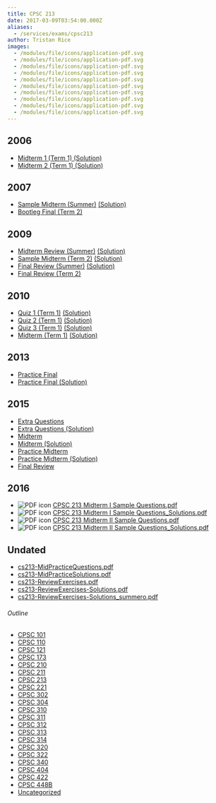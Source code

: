 ```yaml
---
title: CPSC 213
date: 2017-03-09T03:54:00.000Z
aliases:
  - /services/exams/cpsc213
author: Tristan Rice
images:
  - /modules/file/icons/application-pdf.svg
  - /modules/file/icons/application-pdf.svg
  - /modules/file/icons/application-pdf.svg
  - /modules/file/icons/application-pdf.svg
  - /modules/file/icons/application-pdf.svg
  - /modules/file/icons/application-pdf.svg
  - /modules/file/icons/application-pdf.svg
  - /modules/file/icons/application-pdf.svg
  - /modules/file/icons/application-pdf.svg
  - /modules/file/icons/application-pdf.svg
---
```


2006
----

* [Midterm 1 (Term 1) (Solution)](/files/exams/2006/cs213-2006-t1-midterm1-solution.pdf)
* [Midterm 2 (Term 1) (Solution)](/files/exams/2006/cs213-2006-t1-midterm2-solution.pdf)

2007
----

* [Sample Midterm (Summer)](/files/exams/2007/cs213-2007-s-sample-midterm.pdf) [(Solution)](/files/exams/2007/cs213-2007-s-sample-midterm-solution.pdf)
* [Bootleg Final (Term 2)](/files/exams/2007/cs313-2007-t2-bootleg-final.pdf)

2009
----

* [Midterm Review (Summer)](/files/exams/2009/cs213-2009-s-review-midterm.pdf) [(Solution)](/files/exams/2009/cs213-2009-s-review-midterm-solution.pdf)
* [Sample Midterm (Term 2)](/files/exams/2009/cs213-2009-t2-sample-midterm.pdf) [(Solution)](/files/exams/2009/cs213-2009-t2-sample-midterm-solution.pdf)
* [Final Review (Summer)](/files/exams/2009/cs213-2009-s-review-final.pdf) [(Solution)](/files/exams/2009/cs213-2009-s-review-final-solution.pdf)
* [Final Review (Term 2)](/files/exams/2009/cs213-2009-t2-review-final.pdf)

2010
----

* [Quiz 1 (Term 1)](/files/exams/2010/cs213-2010-t1-quiz1.pdf) [(Solution)](/files/exams/2010/cs213-2010-t1-quiz1-solution.pdf)
* [Quiz 2 (Term 1)](/files/exams/2010/cs213-2010-t1-quiz2.pdf) [(Solution)](/files/exams/2010/cs213-2010-t1-quiz2-solution.pdf)
* [Quiz 3 (Term 1)](/files/exams/2010/cs213-2010-t1-quiz3.pdf) [(Solution)](/files/exams/2010/cs213-2010-t1-quiz3-solution.pdf)
* [Midterm (Term 1)](/files/exams/2010/cs213-2010-t1-midterm.pdf) [(Solution)](/files/exams/2010/cs213-2010-t1-midterm-solution.pdf)

2013
----

*   [Practice Final](https://ubccsss.org/files/213-2013-practice_final.pdf)
*   [Practice Final (Solution)](https://ubccsss.org/files/213-2013-practice_final_solutions_1.pdf)

2015
----

*   [Extra Questions](https://ubccsss.org/files/213-2015-extra-questions.pdf)
*   [Extra Questions (Solution)](https://ubccsss.org/files/213-2015-extra-questions-solution.pdf)
*   [Midterm](https://ubccsss.org/files/213-2015-mt.pdf)
*   [Midterm (Solution)](https://ubccsss.org/files/213-2015-mt-soln.pdf)
*   [Practice Midterm](https://ubccsss.org/files/213-2015-practice-mt.pdf)
*   [Practice Midterm (Solution)](https://ubccsss.org/files/213-2015-practice-mt-soln.pdf)
*   [Final Review](https://ubccsss.org/files/213-2015-finalreview.pdf)

2016
----

* ![PDF icon](/modules/file/icons/application-pdf.svg "application/pdf") [CPSC 213 Midterm I Sample Questions.pdf](https://ubccsss.org/files/CPSC%20213%20Midterm%20I%20Sample%20Questions.pdf)
* ![PDF icon](/modules/file/icons/application-pdf.svg "application/pdf") [CPSC 213 Midterm I Sample Questions\_Solutions.pdf](https://ubccsss.org/files/CPSC%20213%20Midterm%20I%20Sample%20Questions_Solutions.pdf)
* ![PDF icon](/modules/file/icons/application-pdf.svg "application/pdf") [CPSC 213 Midterm II Sample Questions.pdf](https://ubccsss.org/files/CPSC%20213%20Midterm%20II%20Sample%20Questions.pdf)
* ![PDF icon](/modules/file/icons/application-pdf.svg "application/pdf") [CPSC 213 Midterm II Sample Questions\_Solutions.pdf](https://ubccsss.org/files/CPSC%20213%20Midterm%20II%20Sample%20Questions_Solutions.pdf)

Undated
-------

* [cs213-MidPracticeQuestions.pdf](/files/exams/undated/cs213-MidPracticeQuestions.pdf)
* [cs213-MidPracticeSolutions.pdf](/files/exams/undated/cs213-MidPracticeSolutions.pdf)
* [cs213-ReviewExercises.pdf](/files/exams/undated/cs213-ReviewExercises.pdf)
* [cs213-ReviewExercises-Solutions.pdf](/files/exams/undated/cs213-ReviewExercises-Solutions.pdf)
* [cs213-ReviewExercises-Solutions\_summero.pdf](/files/exams/undated/cs213-ReviewExercises-Solutions_summero.pdf)

###### Outline
* [CPSC 101](/services/exams/cpsc101)
* [CPSC 110](/services/exams/cpsc110)
* [CPSC 121](/services/exams/cpsc121)
* [CPSC 173](/services/exams/cpsc173)
* [CPSC 210](/services/exams/cpsc210)
* [CPSC 211](/services/exams/cpsc211)
* [CPSC 213](/services/exams/cpsc213)
* [CPSC 221](/services/exams/cpsc221)
* [CPSC 302](/services/exams/cpsc302)
* [CPSC 304](/services/exams/cpsc304)
* [CPSC 310](/services/exams/cpsc310)
* [CPSC 311](/services/exams/cpsc311)
* [CPSC 312](/services/exams/cpsc312)
* [CPSC 313](/services/exams/cpsc313)
* [CPSC 314](/services/exams/cpsc314)
* [CPSC 320](/services/exams/cpsc320)
* [CPSC 322](/services/exams/cpsc322)
* [CPSC 340](/services/exams/cpsc340)
* [CPSC 404](/services/exams/cpsc404)
* [CPSC 422](/services/exams/cpsc422)
* [CPSC 448B](/services/exams/cpsc448B)
* [Uncategorized](/services/exams/uncategorized)
